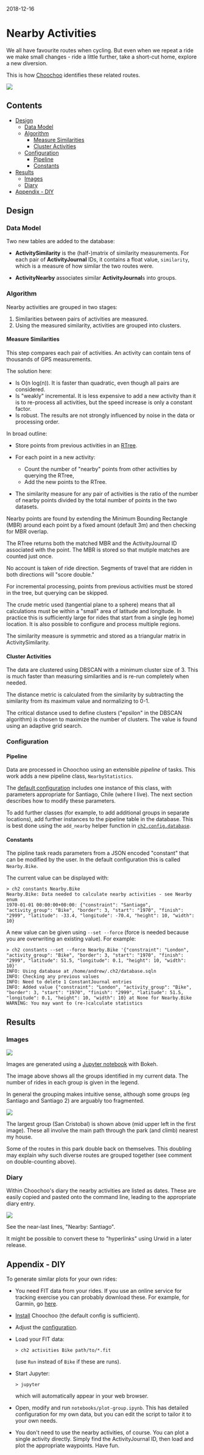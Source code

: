 
2018-12-16

# Nearby Activities

We all have favourite routes when cycling.  But even when we repeat a
ride we make small changes - ride a little further, take a short-cut
home, explore a new diversion.

This is how [Choochoo](index) identifies these related routes.

![](nearby-santiago.png)

## Contents

  * [Design](#design)
    * [Data Model](#data-model)
    * [Algorithm](#algorithm)
      * [Measure Similarities](#measure-similarities)
      * [Cluster Activities](#cluster-activities)
    * [Configuration](#configuration)
      * [Pipeline](#pipeline)
      * [Constants](#constants)
  * [Results](#results)
    * [Images](#images)
    * [Diary](#diary)
  * [Appendix - DIY](#appendix---diy)

## Design

### Data Model

Two new tables are added to the database:

  * **ActivitySimilarity** is the (half-)matrix of similarity
    measurements.  For each pair of **ActivityJournal** IDs, it
    contains a float value, `similarity`, which is a measure of how
    similar the two routes were.

  * **ActivityNearby** associates similar **ActivityJournal**s into
    groups.

### Algorithm

Nearby activities are grouped in two stages:

  1. Similarities between pairs of activities are measured.
  2. Using the measured similarity, activities are grouped into
     clusters.

#### Measure Similarities

This step compares each pair of activities.  An activity can contain
tens of thousands of GPS measurements.

The solution here:

  * Is O(n log(n)).  It is faster than quadratic, even though all pairs
    are considered.
  * Is "weakly" incremental.  It is less expensive to add a new
    activity than it is to re-process all activities, but the speed
    increase is only a constant factor.
  * Is robust.  The results are not strongly influenced by noise in
    the data or processing order.

In broad outline:

  * Store points from previous activities in an [RTree](rtree).

  * For each point in a new activity:
    * Count the number of "nearby" points from other activities
      by querying the RTree,
    * Add the new points to the RTree.

  * The similarity measure for any pair of activities is the ratio of
    the number of nearby points divided by the total number of
    points in the two datasets.

Nearby points are found by extending the Minimum Bounding Rectangle
(MBR) around each point by a fixed amount (default 3m) and then
checking for MBR overlap.

The RTree returns both the matched MBR and the ActivityJournal ID
associated with the point.  The MBR is stored so that mutiple matches
are counted just once.

No account is taken of ride direction.  Segments of travel that are
ridden in both directions will "score double."

For incremental processing, points from previous activities must be
stored in the tree, but querying can be skipped.

The crude metric used (tangential plane to a sphere) means that all
calculations must be within a "small" area of latitude and longitude.
In practice this is sufficiently large for rides that start from a
single (eg home) location.  It is also possible to configure and
process multiple regions.

The similarity measure is symmetric and stored as a triangular matrix
in ActivitySimilarity.

#### Cluster Activities

The data are clustered using DBSCAN with a minimum cluster size of 3.
This is much faster than measuring similarities and is re-run
completely when needed.

The distance metric is calculated from the similarity by subtracting
the similarity from its maximum value and normalizing to 0-1.

The critical distance used to define clusters ("epsilon" in the DBSCAN
algorithm) is chosen to maximize the number of clusters.  The
value is found using an adaptive grid search.

### Configuration

#### Pipeline

Data are processed in Choochoo using an extensible *pipeline* of
tasks.  This work adds a new pipeline class, `NearbyStatistics`.

The [default configuration](getting-started#default-config) includes
one instance of this class, with parameters appropriate for Santiago,
Chile (where I live).  The next section describes how to modify these
parameters.

To add further classes (for example, to add additional groups in
separate locations), add further instances to the pipeline table in
the database.  This is best done using the `add_nearby` helper
function in
[`ch2.config.database`](https://github.com/andrewcooke/choochoo/blob/master/ch2/config/database.py).

#### Constants

The pipline task reads parameters from a JSON encoded "constant" that
can be modified by the user.  In the default configuration this is
called `Nearby.Bike`.

The current value can be displayed with:

    > ch2 constants Nearby.Bike
    Nearby.Bike: Data needed to calculate nearby activities - see Nearby enum
    1970-01-01 00:00:00+00:00: {"constraint": "Santiago", "activity_group": "Bike", "border": 3, "start": "1970", "finish": "2999", "latitude": -33.4, "longitude": -70.4, "height": 10, "width": 10}

A new value can be given using `--set --force` (force is needed
because you are overwriting an existing value).  For example:

    > ch2 constants --set --force Nearby.Bike '{"constraint": "London", "activity_group": "Bike", "border": 3, "start": "1970", "finish": "2999", "latitude": 51.5, "longitude": 0.1, "height": 10, "width": 10}'
    INFO: Using database at /home/andrew/.ch2/database.sqln
    INFO: Checking any previous values
    INFO: Need to delete 1 ConstantJournal entries
    INFO: Added value {"constraint": "London", "activity_group": "Bike", "border": 3, "start": "1970", "finish": "2999", "latitude": 51.5, "longitude": 0.1, "height": 10, "width": 10} at None for Nearby.Bike
    WARNING: You may want to (re-)calculate statistics

## Results

### Images

![](nearby-santiago.png)

Images are generated using a [Jupyter
notebook](https://github.com/andrewcooke/choochoo/blob/master/notebooks/plot-groups.ipynb)
with Bokeh.

The image above shows all the groups identified in my current data.
The number of rides in each group is given in the legend.

In general the grouping makes intuitive sense, although some groups
(eg Santiago and Santiago 2) are arguably too fragmented.

![](nearby-sc.png)

The largest group (San Cristobal) is shown above (mid upper left in
the first image).  These all involve the main path through the park
(and climb) nearest my house.

Some of the routes in this park double back on themselves.  This
doubling may explain why such diverse routes are grouped together (see
comment on double-counting above).

### Diary

Within Choochoo's diary the nearby activities are listed as dates.
These are easily copied and pasted onto the command line, leading to
the appropriate diary entry.

![](nearby-diary.png)

See the near-last lines, "Nearby: Santiago".

It might be possible to convert these to "hyperlinks" using Urwid in a
later release.

## Appendix - DIY

To generate similar plots for your own rides:

  * You need FIT data from your rides.  If you use an online service
    for tracking exercise you can probably download these.  For
    example, for Garmin, go
    [here](https://www.garmin.com/en-US/account/datamanagement/).

  * [Install](getting-started) Choochoo (the default config is
    sufficient).

  * Adjust the [configuration](#constants).

  * Load your FIT data:

        > ch2 activities Bike path/to/*.fit

    (use `Run` instead of `Bike` if these are runs).

  * Start Jupyter:

        > jupyter

    which will automatically appear in your web browser.

  * Open, modify and run `notebooks/plot-group.ipynb`.  This has
    detailed configuration for my own data, but you can edit the
    script to tailor it to your own needs.

  * You don't need to use the nearby activities, of course.  You can
    plot a single activity directly.  Simply find the ActivityJournal
    ID, then load and plot the appropriate waypoints.  Have fun.
